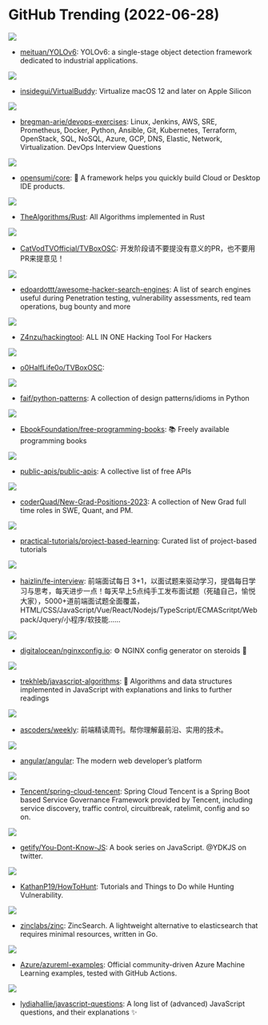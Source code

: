 # GitHub Trending (2022-06-28)

![](https://img.shields.io/badge/Python-New%20651-green?style=flat-square&logo=appveyor)
- [meituan/YOLOv6](https://github.com/meituan/YOLOv6): YOLOv6: a single-stage object detection framework dedicated to industrial applications.

![](https://img.shields.io/badge/Swift-New%20209-green?style=flat-square&logo=appveyor)
- [insidegui/VirtualBuddy](https://github.com/insidegui/VirtualBuddy): Virtualize macOS 12 and later on Apple Silicon

![](https://img.shields.io/badge/Python-New%20216-green?style=flat-square&logo=appveyor)
- [bregman-arie/devops-exercises](https://github.com/bregman-arie/devops-exercises): Linux, Jenkins, AWS, SRE, Prometheus, Docker, Python, Ansible, Git, Kubernetes, Terraform, OpenStack, SQL, NoSQL, Azure, GCP, DNS, Elastic, Network, Virtualization. DevOps Interview Questions

![](https://img.shields.io/badge/TypeScript-New%2043-green?style=flat-square&logo=appveyor)
- [opensumi/core](https://github.com/opensumi/core): 🚀 A framework helps you quickly build Cloud or Desktop IDE products.

![](https://img.shields.io/badge/Rust-New%20161-green?style=flat-square&logo=appveyor)
- [TheAlgorithms/Rust](https://github.com/TheAlgorithms/Rust): All Algorithms implemented in Rust

![](https://img.shields.io/badge/Java-New%20166-green?style=flat-square&logo=appveyor)
- [CatVodTVOfficial/TVBoxOSC](https://github.com/CatVodTVOfficial/TVBoxOSC): 开发阶段请不要提没有意义的PR，也不要用PR来提意见！

![](https://img.shields.io/badge/none-New%20282-green?style=flat-square&logo=appveyor)
- [edoardottt/awesome-hacker-search-engines](https://github.com/edoardottt/awesome-hacker-search-engines): A list of search engines useful during Penetration testing, vulnerability assessments, red team operations, bug bounty and more

![](https://img.shields.io/badge/Python-New%20349-green?style=flat-square&logo=appveyor)
- [Z4nzu/hackingtool](https://github.com/Z4nzu/hackingtool): ALL IN ONE Hacking Tool For Hackers

![](https://img.shields.io/badge/none-New%2036-green?style=flat-square&logo=appveyor)
- [o0HalfLife0o/TVBoxOSC](https://github.com/o0HalfLife0o/TVBoxOSC): 

![](https://img.shields.io/badge/Python-New%2081-green?style=flat-square&logo=appveyor)
- [faif/python-patterns](https://github.com/faif/python-patterns): A collection of design patterns/idioms in Python

![](https://img.shields.io/badge/none-New%20187-green?style=flat-square&logo=appveyor)
- [EbookFoundation/free-programming-books](https://github.com/EbookFoundation/free-programming-books): 📚 Freely available programming books

![](https://img.shields.io/badge/Python-New%20199-green?style=flat-square&logo=appveyor)
- [public-apis/public-apis](https://github.com/public-apis/public-apis): A collective list of free APIs

![](https://img.shields.io/badge/none-New%2065-green?style=flat-square&logo=appveyor)
- [coderQuad/New-Grad-Positions-2023](https://github.com/coderQuad/New-Grad-Positions-2023): A collection of New Grad full time roles in SWE, Quant, and PM.

![](https://img.shields.io/badge/none-New%20147-green?style=flat-square&logo=appveyor)
- [practical-tutorials/project-based-learning](https://github.com/practical-tutorials/project-based-learning): Curated list of project-based tutorials

![](https://img.shields.io/badge/JavaScript-New%2043-green?style=flat-square&logo=appveyor)
- [haizlin/fe-interview](https://github.com/haizlin/fe-interview): 前端面试每日 3+1，以面试题来驱动学习，提倡每日学习与思考，每天进步一点！每天早上5点纯手工发布面试题（死磕自己，愉悦大家），5000+道前端面试题全面覆盖，HTML/CSS/JavaScript/Vue/React/Nodejs/TypeScript/ECMAScritpt/Webpack/Jquery/小程序/软技能……

![](https://img.shields.io/badge/JavaScript-New%2075-green?style=flat-square&logo=appveyor)
- [digitalocean/nginxconfig.io](https://github.com/digitalocean/nginxconfig.io): ⚙️ NGINX config generator on steroids 💉

![](https://img.shields.io/badge/JavaScript-New%20100-green?style=flat-square&logo=appveyor)
- [trekhleb/javascript-algorithms](https://github.com/trekhleb/javascript-algorithms): 📝 Algorithms and data structures implemented in JavaScript with explanations and links to further readings

![](https://img.shields.io/badge/JavaScript-New%2087-green?style=flat-square&logo=appveyor)
- [ascoders/weekly](https://github.com/ascoders/weekly): 前端精读周刊。帮你理解最前沿、实用的技术。

![](https://img.shields.io/badge/TypeScript-New%2031-green?style=flat-square&logo=appveyor)
- [angular/angular](https://github.com/angular/angular): The modern web developer’s platform

![](https://img.shields.io/badge/Java-New%2089-green?style=flat-square&logo=appveyor)
- [Tencent/spring-cloud-tencent](https://github.com/Tencent/spring-cloud-tencent): Spring Cloud Tencent is a Spring Boot based Service Governance Framework provided by Tencent, including service discovery, traffic control, circuitbreak, ratelimit, config and so on.

![](https://img.shields.io/badge/none-New%2065-green?style=flat-square&logo=appveyor)
- [getify/You-Dont-Know-JS](https://github.com/getify/You-Dont-Know-JS): A book series on JavaScript. @YDKJS on twitter.

![](https://img.shields.io/badge/none-New%2022-green?style=flat-square&logo=appveyor)
- [KathanP19/HowToHunt](https://github.com/KathanP19/HowToHunt): Tutorials and Things to Do while Hunting Vulnerability.

![](https://img.shields.io/badge/Go-New%2021-green?style=flat-square&logo=appveyor)
- [zinclabs/zinc](https://github.com/zinclabs/zinc): ZincSearch. A lightweight alternative to elasticsearch that requires minimal resources, written in Go.

![](https://img.shields.io/badge/Jupyter%20Notebook-New%202-green?style=flat-square&logo=appveyor)
- [Azure/azureml-examples](https://github.com/Azure/azureml-examples): Official community-driven Azure Machine Learning examples, tested with GitHub Actions.

![](https://img.shields.io/badge/none-New%2043-green?style=flat-square&logo=appveyor)
- [lydiahallie/javascript-questions](https://github.com/lydiahallie/javascript-questions): A long list of (advanced) JavaScript questions, and their explanations ✨


